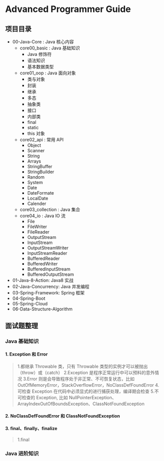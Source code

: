# Advanced Programmer Guide

## 项目目录

- 00-Java-Core : Java 核心内容
    - core00_basic : Java 基础知识
        - Java 修饰符
        - 语法知识
        - 基本数据类型
    - core01_oop : Java 面向对象
        - 类与对象
        - 封装
        - 继承
        - 多态
        - 抽象类
        - 接口
        - 内部类
        - final
        - static
        - this 对象
    - core02_api : 常用 API
        - Object
        - Scanner
        - String
        - Arrays
        - StringBuffer
        - StringBuilder
        - Random
        - System
        - Date
        - DateFormate
        - LocalDate
        - Calender
    - core03_collection : Java 集合
    - core04_io : Java IO 流
        - File
        - FileWriter
        - FileReader
        - OutputStream
        - InputStream
        - OutputStreamWriter
        - InputStreamReader
        - BufferedReader
        - BufferedWriter
        - BufferedInputStream
        - BufferedOutputStream
- 01-Java-8-Action: Java8 实战
- 02-Java-Concurrency: Java 并发编程
- 03-Spring-Framework: Spring 框架
- 04-Spring-Boot
- 05-Spring-Cloud
- 06-Data-Structure-Algorithm

## 面试题整理

### Java 基础知识

#### 1. Exception 和 Error
> 1.都继承 Throwable 类，只有 Throwable 类型的实例才可以被抛出（throw）或（catch）
> 2.Exception 是程序正常运行中可以预料的意外情况
> 3.Error 则是会导致程序处于非正常、不可恢复状态，比如 OutOfMemoryError，StackOverflowError，NoClassDefFoundError
> 4.可检查 Exception 在代码中必须显式的进行捕获处理，编译期会检查
> 5.不可检查的 Exception, 比如 NullPointerException、ArrayIndexOutOfBoundsException、ClassNotFoundException

#### 2. NoClassDefFoundError 和 ClassNotFoundException

#### 3. final、finally、finalize
> 1.final

### Java 进阶知识